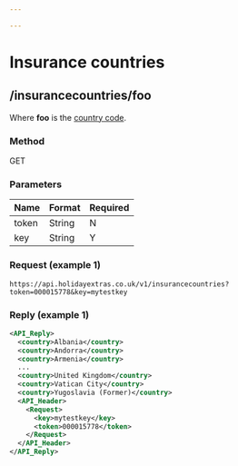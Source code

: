 ```yaml
---

---
```


# Insurance countries





## /insurancecountries/foo

Where **foo** is the [ country code](index).



### Method

GET



### Parameters

 | Name  | Format | Required |
 | ----  | ------ | -------- |
 | token | String | N        |
 | key   | String | Y        |




### Request (example 1)

```
https://api.holidayextras.co.uk/v1/insurancecountries?token=000015778&key=mytestkey
```










### Reply (example 1)

```xml
<API_Reply>
  <country>Albania</country>
  <country>Andorra</country>
  <country>Armenia</country>
  ...
  <country>United Kingdom</country>
  <country>Vatican City</country>
  <country>Yugoslavia (Former)</country>
  <API_Header>
    <Request>
      <key>mytestkey</key>
      <token>000015778</token>
    </Request>
  </API_Header>
</API_Reply>
```
